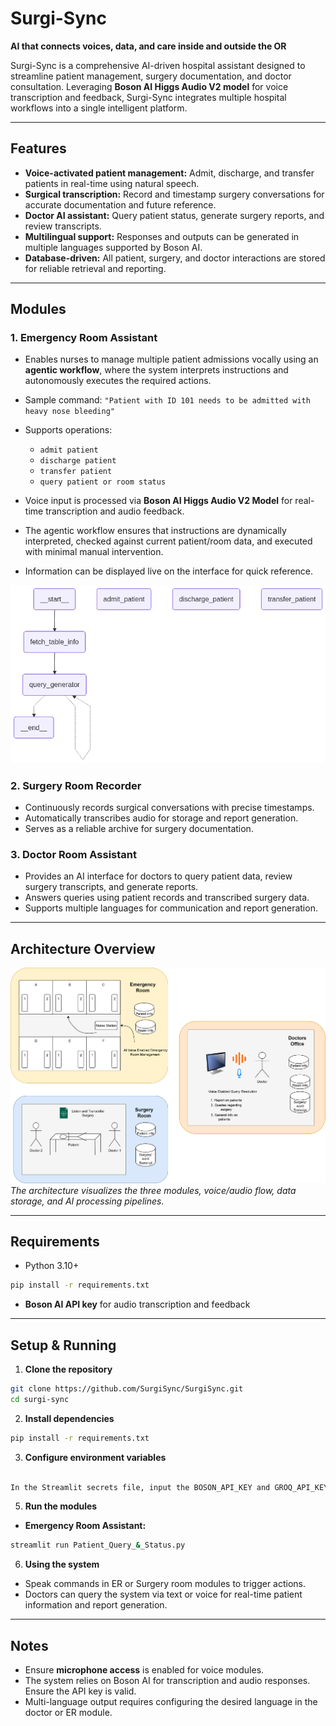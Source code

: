 # Surgi-Sync

**AI that connects voices, data, and care inside and outside the OR**

Surgi-Sync is a comprehensive AI-driven hospital assistant designed to streamline patient management, surgery documentation, and doctor consultation. Leveraging **Boson AI Higgs Audio V2 model** for voice transcription and feedback, Surgi-Sync integrates multiple hospital workflows into a single intelligent platform.

---

## Features

* **Voice-activated patient management:** Admit, discharge, and transfer patients in real-time using natural speech.
* **Surgical transcription:** Record and timestamp surgery conversations for accurate documentation and future reference.
* **Doctor AI assistant:** Query patient status, generate surgery reports, and review transcripts.
* **Multilingual support:** Responses and outputs can be generated in multiple languages supported by Boson AI.
* **Database-driven:** All patient, surgery, and doctor interactions are stored for reliable retrieval and reporting.

---

## Modules

### 1. Emergency Room Assistant

* Enables nurses to manage multiple patient admissions vocally using an **agentic workflow**, where the system interprets instructions and autonomously executes the required actions.
* Sample command: `"Patient with ID 101 needs to be admitted with heavy nose bleeding"`
* Supports operations:

  * `admit patient`
  * `discharge patient`
  * `transfer patient`
  * `query patient or room status`
* Voice input is processed via **Boson AI Higgs Audio V2 Model** for real-time transcription and audio feedback.
* The agentic workflow ensures that instructions are dynamically interpreted, checked against current patient/room data, and executed with minimal manual intervention.
* Information can be displayed live on the interface for quick reference.

![Emergency Room Agent Setup](./media/output.png)

### 2. Surgery Room Recorder

* Continuously records surgical conversations with precise timestamps.
* Automatically transcribes audio for storage and report generation.
* Serves as a reliable archive for surgery documentation.

### 3. Doctor Room Assistant

* Provides an AI interface for doctors to query patient data, review surgery transcripts, and generate reports.
* Answers queries using patient records and transcribed surgery data.
* Supports multiple languages for communication and report generation.

---

## Architecture Overview

![Surgi-Sync Architecture](./media/BosonAIDIagram.png)
*The architecture visualizes the three modules, voice/audio flow, data storage, and AI processing pipelines.*

---

## Requirements

* Python 3.10+

```bash
pip install -r requirements.txt
```

* **Boson AI API key** for audio transcription and feedback

---

## Setup & Running

1. **Clone the repository**

```bash
git clone https://github.com/SurgiSync/SurgiSync.git
cd surgi-sync
```

2. **Install dependencies**

```bash
pip install -r requirements.txt
```


3. **Configure environment variables**
```bash

In the Streamlit secrets file, input the BOSON_API_KEY and GROQ_API_KEY
```


5. **Run the modules**

* **Emergency Room Assistant:**

```bash
streamlit run Patient_Query_&_Status.py
```


6. **Using the system**

* Speak commands in ER or Surgery room modules to trigger actions.
* Doctors can query the system via text or voice for real-time patient information and report generation.

---

## Notes

* Ensure **microphone access** is enabled for voice modules.
* The system relies on Boson AI for transcription and audio responses. Ensure the API key is valid.
* Multi-language output requires configuring the desired language in the doctor or ER module.

